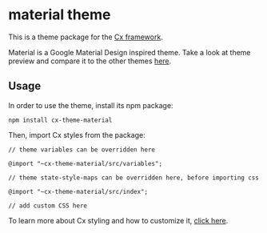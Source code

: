 # material theme

This is a theme package for the [Cx framework](https://cxjs.io/).

Material is a Google Material Design inspired theme.
Take a look at theme preview and compare it to the other themes [here](https://cxjs.io/v/master/themes/).

## Usage

In order to use the theme, install its npm package:

```
npm install cx-theme-material
```
Then, import Cx styles from the package:
```
// theme variables can be overridden here

@import "~cx-theme-material/src/variables";

// theme state-style-maps can be overridden here, before importing css

@import "~cx-theme-material/src/index";

// add custom CSS here
```
To learn more about Cx styling and how to customize it, 
[click here](https://cxjs.io/v/master/docs/concepts/css).